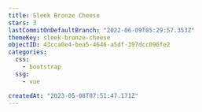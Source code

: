 ```yaml
---
title: Sleek Bronze Cheese
stars: 3
lastCommitOnDefaultBranch: "2022-06-09T05:29:57.353Z"
themeKey: sleek-bronze-cheese
objectID: 43cca0e4-bea5-4646-a5df-397dcc096fe2
categories:
  css:
    - bootstrap
  ssg:
    - vue

createdAt: "2023-05-08T07:51:47.171Z"
---
```

